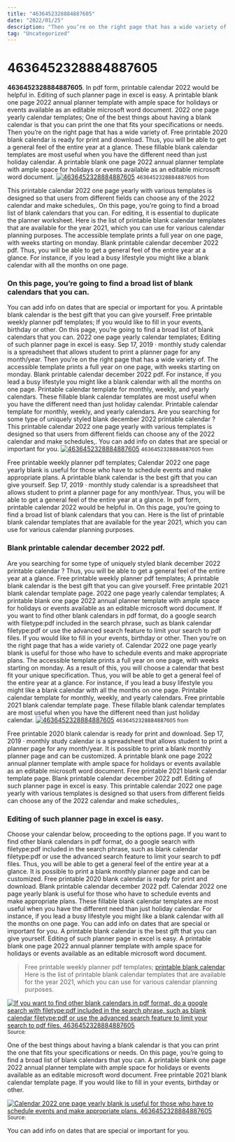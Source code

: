 ```yaml
---
title: "4636452328884887605"
date: "2022/01/25"
description: "Then you’re on the right page that has a wide variety of."
tag: "Uncategorized"
---
```


# 4636452328884887605
**4636452328884887605**. In pdf form, printable calendar 2022 would be helpful in. Editing of such planner page in excel is easy. A printable blank one page 2022 annual planner template with ample space for holidays or events available as an editable microsoft word document. 2022 one page yearly calendar templates; One of the best things about having a blank calendar is that you can print the one that fits your specifications or needs.
Then you’re on the right page that has a wide variety of. Free printable 2020 blank calendar is ready for print and download. Thus, you will be able to get a general feel of the entire year at a glance. These fillable blank calendar templates are most useful when you have the different need than just holiday calendar. A printable blank one page 2022 annual planner template with ample space for holidays or events available as an editable microsoft word document.
[![4636452328884887605](B07DQ6PH7Q "4636452328884887605")](B07DQ6PH7Q)
<small>4636452328884887605 from </small>

This printable calendar 2022 one page yearly with various templates is designed so that users from different fields can choose any of the 2022 calendar and make schedules,. On this page, you’re going to find a broad list of blank calendars that you can. For editing, it is essential to duplicate the planner worksheet. Here is the list of printable blank calendar templates that are available for the year 2021, which you can use for various calendar planning purposes. The accessible template prints a full year on one page, with weeks starting on monday. Blank printable calendar december 2022 pdf. Thus, you will be able to get a general feel of the entire year at a glance. For instance, if you lead a busy lifestyle you might like a blank calendar with all the months on one page.

### On this page, you’re going to find a broad list of blank calendars that you can.
You can add info on dates that are special or important for you. A printable blank calendar is the best gift that you can give yourself. Free printable weekly planner pdf templates; If you would like to fill in your events, birthday or other. On this page, you’re going to find a broad list of blank calendars that you can. 2022 one page yearly calendar templates; Editing of such planner page in excel is easy. Sep 17, 2019 · monthly study calendar is a spreadsheet that allows student to print a planner page for any month/year. Then you’re on the right page that has a wide variety of. The accessible template prints a full year on one page, with weeks starting on monday. Blank printable calendar december 2022 pdf. For instance, if you lead a busy lifestyle you might like a blank calendar with all the months on one page. Printable calendar template for monthly, weekly, and yearly calendars.
These fillable blank calendar templates are most useful when you have the different need than just holiday calendar. Printable calendar template for monthly, weekly, and yearly calendars. Are you searching for some type of uniquely styled blank december 2022 printable calendar ? This printable calendar 2022 one page yearly with various templates is designed so that users from different fields can choose any of the 2022 calendar and make schedules,. You can add info on dates that are special or important for you.
[![4636452328884887605](B07DQ6PH7Q "4636452328884887605")](B07DQ6PH7Q)
<small>4636452328884887605 from </small>

Free printable weekly planner pdf templates; Calendar 2022 one page yearly blank is useful for those who have to schedule events and make appropriate plans. A printable blank calendar is the best gift that you can give yourself. Sep 17, 2019 · monthly study calendar is a spreadsheet that allows student to print a planner page for any month/year. Thus, you will be able to get a general feel of the entire year at a glance. In pdf form, printable calendar 2022 would be helpful in. On this page, you’re going to find a broad list of blank calendars that you can. Here is the list of printable blank calendar templates that are available for the year 2021, which you can use for various calendar planning purposes.

### Blank printable calendar december 2022 pdf.
Are you searching for some type of uniquely styled blank december 2022 printable calendar ? Thus, you will be able to get a general feel of the entire year at a glance. Free printable weekly planner pdf templates; A printable blank calendar is the best gift that you can give yourself. Free printable 2021 blank calendar template page. 2022 one page yearly calendar templates; A printable blank one page 2022 annual planner template with ample space for holidays or events available as an editable microsoft word document. If you want to find other blank calendars in pdf format, do a google search with filetype:pdf included in the search phrase, such as blank calendar filetype:pdf or use the advanced search feature to limit your search to pdf files. If you would like to fill in your events, birthday or other. Then you’re on the right page that has a wide variety of. Calendar 2022 one page yearly blank is useful for those who have to schedule events and make appropriate plans. The accessible template prints a full year on one page, with weeks starting on monday. As a result of this, you will choose a calendar that best fit your unique specification.
Thus, you will be able to get a general feel of the entire year at a glance. For instance, if you lead a busy lifestyle you might like a blank calendar with all the months on one page. Printable calendar template for monthly, weekly, and yearly calendars. Free printable 2021 blank calendar template page. These fillable blank calendar templates are most useful when you have the different need than just holiday calendar.
[![4636452328884887605](B07DQ6PH7Q "4636452328884887605")](B07DQ6PH7Q)
<small>4636452328884887605 from </small>

Free printable 2020 blank calendar is ready for print and download. Sep 17, 2019 · monthly study calendar is a spreadsheet that allows student to print a planner page for any month/year. It is possible to print a blank monthly planner page and can be customized. A printable blank one page 2022 annual planner template with ample space for holidays or events available as an editable microsoft word document. Free printable 2021 blank calendar template page. Blank printable calendar december 2022 pdf. Editing of such planner page in excel is easy. This printable calendar 2022 one page yearly with various templates is designed so that users from different fields can choose any of the 2022 calendar and make schedules,.

### Editing of such planner page in excel is easy.
Choose your calendar below, proceeding to the options page. If you want to find other blank calendars in pdf format, do a google search with filetype:pdf included in the search phrase, such as blank calendar filetype:pdf or use the advanced search feature to limit your search to pdf files. Thus, you will be able to get a general feel of the entire year at a glance. It is possible to print a blank monthly planner page and can be customized. Free printable 2020 blank calendar is ready for print and download. Blank printable calendar december 2022 pdf. Calendar 2022 one page yearly blank is useful for those who have to schedule events and make appropriate plans. These fillable blank calendar templates are most useful when you have the different need than just holiday calendar. For instance, if you lead a busy lifestyle you might like a blank calendar with all the months on one page. You can add info on dates that are special or important for you. A printable blank calendar is the best gift that you can give yourself. Editing of such planner page in excel is easy. A printable blank one page 2022 annual planner template with ample space for holidays or events available as an editable microsoft word document.

> Free printable weekly planner pdf templates; [printable blank calendar](https://zohaibxywhitworth64h.blogspot.com/2022/09/free-printable-calendar-pdf-month.html) Here is the list of printable blank calendar templates that are available for the year 2021, which you can use for various calendar planning purposes.

[![If you want to find other blank calendars in pdf format, do a google search with filetype:pdf included in the search phrase, such as blank calendar filetype:pdf or use the advanced search feature to limit your search to pdf files. 4636452328884887605](1222800601208075451 "4636452328884887605")](B07DQ6PH7Q)
<small>Source: </small>

One of the best things about having a blank calendar is that you can print the one that fits your specifications or needs. On this page, you’re going to find a broad list of blank calendars that you can. A printable blank one page 2022 annual planner template with ample space for holidays or events available as an editable microsoft word document. Free printable 2021 blank calendar template page. If you would like to fill in your events, birthday or other.

[![Calendar 2022 one page yearly blank is useful for those who have to schedule events and make appropriate plans. 4636452328884887605](1222800601208075451 "4636452328884887605")](B07DQ6PH7Q)
<small>Source: </small>

You can add info on dates that are special or important for you.
